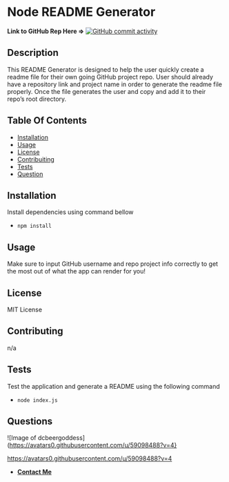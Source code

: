 # Node README Generator

**Link to GitHub Rep Here =>** [![GitHub commit activity](https://img.shields.io/github/commit-activity/m/dcbeergoddess/readmeGenerator)](https://github.com/dcbeergoddess/readmeGenerator)

## Description

This README Generator is designed to help the user quickly create a readme file for their own going GitHub project repo. User should already have a repository link and project name in order to generate the readme file properly. Once the file generates the user and copy and add it to their repo’s root directory. 

## Table Of Contents

* [Installation](#installation)
* [Usage](#usage)
* [License](#license)
* [Contribuiting](#contributing)
* [Tests](#tests)
* [Question](#questions)

## Installation

Install dependencies using command bellow
- `npm install`

## Usage

Make sure to input GitHub username and repo project info correctly to get the most out of what the app can render for you!

## License

MIT License

## Contributing

n/a

## Tests

Test the application and generate a README using the following command
- `node index.js`

## Questions

![Image of dcbeergoddess](https://avatars0.githubusercontent.com/u/59098488?v=4}

https://avatars0.githubusercontent.com/u/59098488?v=4
* [**Contact Me**](mailto:dcbeergoddess@gmail.com?subject=readmeGenerator)